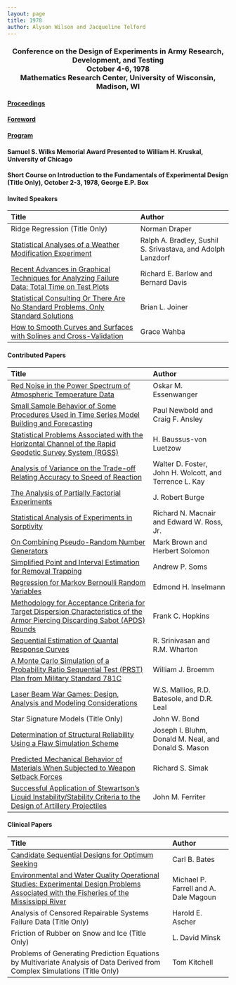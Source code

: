 ```yaml
---
layout: page
title: 1978
author: Alyson Wilson and Jacqueline Telford
---
```

<div align="center"><h3>Conference on the Design of Experiments in Army Research, Development, and Testing<br>
October 4-6, 1978<br>
Mathematics Research Center, University of Wisconsin, Madison, WI</h3></div>


#### [Proceedings](https://alysongwilson.github.io/ACAS/DOE3/DOE24.pdf#page=2)

#### [Foreword](https://alysongwilson.github.io/ACAS/DOE3/DOE24.pdf#page=8)

#### [Program](https://alysongwilson.github.io/ACAS/DOE3/DOE24.pdf#page=14)

#### Samuel S. Wilks Memorial Award Presented to William H. Kruskal, University of Chicago

#### Short Course on Introduction to the Fundamentals of Experimental Design (Title Only), October 2-3, 1978, George E.P. Box

#### Invited Speakers

| Title | Author |
| :--- | :--- |
| Ridge Regression (Title Only) | Norman Draper |
| [Statistical Analyses of a Weather Modification Experiment](https://alysongwilson.github.io/ACAS/DOE3/DOE24.pdf#page=22) | Ralph A. Bradley, Sushil S. Srivastava, and Adolph Lanzdorf |
| [Recent Advances in Graphical Techniques for Analyzing Failure Data: Total Time on Test Plots](https://alysongwilson.github.io/ACAS/DOE3/DOE24.pdf#page=382) | Richard E. Barlow and Bernard Davis |
| [Statistical Consulting Or There Are No Standard Problems, Only Standard Solutions](https://alysongwilson.github.io/ACAS/DOE3/DOE24.pdf#page=282) | Brian L. Joiner |
| [How to Smooth Curves and Surfaces with Splines and Cross-Validation](https://alysongwilson.github.io/ACAS/DOE3/DOE24.pdf#page=188) | Grace Wahba |


#### Contributed Papers

| Title | Author |
| :--- | :--- |
| [Red Noise in the Power Spectrum of Atmospheric Temperature Data](https://alysongwilson.github.io/ACAS/DOE3/DOE24.pdf#page=72) | Oskar M. Essenwanger |
| [Small Sample Behavior of Some Procedures Used in Time Series Model Building and Forecasting](https://alysongwilson.github.io/ACAS/DOE3/DOE24.pdf#page=84) | Paul Newbold and Craig F. Ansley |
| [Statistical Problems Associated with the Horizontal Channel of the Rapid Geodetic Survey System (RGSS)](https://alysongwilson.github.io/ACAS/DOE3/DOE24.pdf#page=102) | H. Baussus-von Luetzow |
| [Analysis of Variance on the Trade-off Relating Accuracy to Speed of Reaction](https://alysongwilson.github.io/ACAS/DOE3/DOE24.pdf#page=120) | Walter D. Foster, John H. Wolcott, and Terrence L. Kay |
| [The Analysis of Partially Factorial Experiments](https://alysongwilson.github.io/ACAS/DOE3/DOE24.pdf#page=128) | J. Robert Burge |
| [Statistical Analysis of Experiments in Sorptivity](https://alysongwilson.github.io/ACAS/DOE3/DOE24.pdf#page=142) | Richard N. Macnair and Edward W. Ross, Jr. |
| [On Combining Pseudo-Random Number Generators](https://alysongwilson.github.io/ACAS/DOE3/DOE24.pdf#page=154) | Mark Brown and Herbert Solomon |
| [Simplified Point and Interval Estimation for Removal Trapping](https://alysongwilson.github.io/ACAS/DOE3/DOE24.pdf#page=164) | Andrew P. Soms |
| [Regression for Markov Bernoulli Random Variables](https://alysongwilson.github.io/ACAS/DOE3/DOE24.pdf#page=182) | Edmond H. Inselmann |
| [Methodology for Acceptance Criteria for Target Dispersion Characteristics of the Armor Piercing Discarding Sabot (APDS) Rounds](https://alysongwilson.github.io/ACAS/DOE3/DOE24.pdf#page=214) | Frank C. Hopkins |
| [Sequential Estimation of Quantal Response Curves](https://alysongwilson.github.io/ACAS/DOE3/DOE24.pdf#page=250) | R. Srinivasan and R.M. Wharton |
| [A Monte Carlo Simulation of a Probability Ratio Sequential Test (PRST) Plan from Military Standard 781C](https://alysongwilson.github.io/ACAS/DOE3/DOE24.pdf#page=262) | William J. Broemm |
| [Laser Beam War Games: Design, Analysis and Modeling Considerations](https://alysongwilson.github.io/ACAS/DOE3/DOE24.pdf#page=308) | W.S. Mallios, R.D. Batesole, and D.R. Leal |
| Star Signature Models (Title Only) | John W. Bond |
| [Determination of Structural Reliability Using a Flaw Simulation Scheme](https://alysongwilson.github.io/ACAS/DOE3/DOE24.pdf#page=332) | Joseph I. Bluhm, Donald M. Neal, and Donald S. Mason |
| [Predicted Mechanical Behavior of Materials When Subjected to Weapon Setback Forces](https://alysongwilson.github.io/ACAS/DOE3/DOE24.pdf#page=358) | Richard S. Simak |
| [Successful Application of Stewartson’s Liquid Instability/Stability Criteria to the Design of Artillery Projectiles](https://alysongwilson.github.io/ACAS/DOE3/DOE24.pdf#page=368) | John M. Ferriter |


#### Clinical Papers

| Title | Author |
| :--- | :--- |
| [Candidate Sequential Designs for Optimum Seeking](https://alysongwilson.github.io/ACAS/DOE3/DOE24.pdf#page=40) | Carl B. Bates |
| [Environmental and Water Quality Operational Studies: Experimental Design Problems Associated with the Fisheries of the Mississippi River](https://alysongwilson.github.io/ACAS/DOE3/DOE24.pdf#page=64) | Michael P. Farrell and A. Dale Magoun |
| Analysis of Censored Repairable Systems Failure Data (Title Only) | Harold E. Ascher |
| Friction of Rubber on Snow and Ice (Title Only) | L. David Minsk |
| Problems of Generating Prediction Equations by Multivariate Analysis of Data Derived from Complex Simulations (Title Only) | Tom Kitchell |
